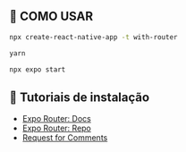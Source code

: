 
## 🚀 COMO USAR

```sh
npx create-react-native-app -t with-router
```
```sh
yarn 
```
```sh
npx expo start 
```

## 📝 Tutoriais de instalação

- [Expo Router: Docs](https://expo.github.io/router)
- [Expo Router: Repo](https://github.com/expo/router)
- [Request for Comments](https://github.com/expo/router/discussions/1)
